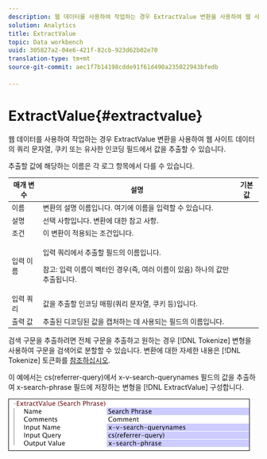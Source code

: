 ```yaml
---
description: 웹 데이터를 사용하여 작업하는 경우 ExtractValue 변환을 사용하여 웹 사이트 데이터의 쿼리 문자열, 쿠키 또는 유사한 인코딩 필드에서 값을 추출할 수 있습니다.
solution: Analytics
title: ExtractValue
topic: Data workbench
uuid: 305827a2-04e6-421f-82cb-923d62b02e70
translation-type: tm+mt
source-git-commit: aec1f7b14198cdde91f61d490a235022943bfedb

---
```



# ExtractValue{#extractvalue}

웹 데이터를 사용하여 작업하는 경우 ExtractValue 변환을 사용하여 웹 사이트 데이터의 쿼리 문자열, 쿠키 또는 유사한 인코딩 필드에서 값을 추출할 수 있습니다.

추출할 값에 해당하는 이름은 각 로그 항목에서 다를 수 있습니다.

<table id="table_D16A39BE035043628A4D6F7452952304"> 
 <thead> 
  <tr> 
   <th colname="col1" class="entry"> 매개 변수 </th> 
   <th colname="col2" class="entry"> 설명 </th> 
   <th colname="col3" class="entry"> 기본값 </th> 
  </tr> 
 </thead>
 <tbody> 
  <tr> 
   <td colname="col1">  이름  </td> 
   <td colname="col2"> 변환의 설명 이름입니다. 여기에 이름을 입력할 수 있습니다. </td> 
   <td colname="col3"></td> 
  </tr> 
  <tr> 
   <td colname="col1"> 설명 </td> 
   <td colname="col2"> 선택 사항입니다. 변환에 대한 참고 사항. </td> 
   <td colname="col3"></td> 
  </tr> 
  <tr> 
   <td colname="col1"> 조건 </td> 
   <td colname="col2"> 이 변환이 적용되는 조건입니다. </td> 
   <td colname="col3"></td> 
  </tr> 
  <tr> 
   <td colname="col1"> 입력 이름 </td> 
   <td colname="col2"> <p>입력 쿼리에서 추출할 필드의 이름입니다. </p> <p> <p>참고: 입력 이름이 벡터인 경우(즉, 여러 이름이 있음) 하나의 값만 추출됩니다. </p> </p> </td> 
   <td colname="col3"></td> 
  </tr> 
  <tr> 
   <td colname="col1"> 입력 쿼리 </td> 
   <td colname="col2"> 값을 추출할 인코딩 매핑(쿼리 문자열, 쿠키 등)입니다. </td> 
   <td colname="col3"></td> 
  </tr> 
  <tr> 
   <td colname="col1"> 출력 값 </td> 
   <td colname="col2"> 추출된 디코딩된 값을 캡처하는 데 사용되는 필드의 이름입니다. </td> 
   <td colname="col3"></td> 
  </tr> 
 </tbody> 
</table>

검색 구문을 추출하려면 전체 구문을 추출하고 원하는 경우 [!DNL Tokenize] 변형을 사용하여 구문을 검색어로 분할할 수 있습니다. 변환에 대한 자세한 내용은 [!DNL Tokenize] 토큰화를 [참조하십시오](../../../../../home/c-dataset-const-proc/c-data-trans/c-transf-types/c-standard-transf/c-tokenize.md#concept-f460aa5df3a7476e971af29cf5d9b32c).

이 예에서는 cs(referrer-query)에서 x-v-search-querynames 필드의 값을 추출하여 x-search-phrase 필드에 저장하는 변형을 [!DNL ExtractValue] 구성합니다.

![](assets/cfg_TransformationType_ExtractValue.png)

